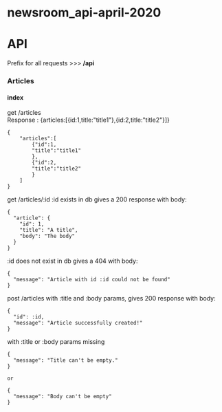# newsroom_api-april-2020

# API

Prefix for all requests >>> **/api**

### **Articles**

#### index

get /articles  
Response : {articles:[{id:1,title:"title1"},{id:2,title:"title2"}]}

```
{
    "articles":[
        {"id":1,
        "title":"title1"
        },
        {"id":2,
        "title":"title2"
        }
    ]
}
```

get /articles/:id
:id exists in db gives a 200 response with body: 
```
{
  "article": {
    "id": 1,
    "title": "A title",
    "body": "The body"
  }
}
```
:id does not exist in db gives a 404 with body:
```
{
  "message": "Article with id :id could not be found"
}
```

post /articles
with :title and :body params, gives 200 response with body:
```
{
  "id": :id,
  "message": "Article successfully created!"
}
```
with :title or :body params missing
```
{
  "message": "Title can't be empty."
}

or

{
  "message": "Body can't be empty"
}
```